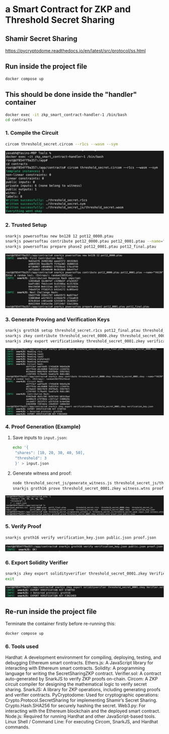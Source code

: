 # a Smart Contract for ZKP and Threshold Secret Sharing

## Shamir Secret Sharing
https://pycryptodome.readthedocs.io/en/latest/src/protocol/ss.html


## Run inside the project file
```bash
docker compose up
```

## This should be done inside the "handler" container

```bash
docker exec -it zkp_smart_contract-handler-1 /bin/bash
cd contracts
```

### 1. Compile the Circuit
```bash
circom threshold_secret.circom --r1cs --wasm --sym
```
![Compile the Circuit](docs/1.jpg)

### 2. Trusted Setup
```bash
snarkjs powersoftau new bn128 12 pot12_0000.ptau
snarkjs powersoftau contribute pot12_0000.ptau pot12_0001.ptau --name="YASIN"
snarkjs powersoftau prepare phase2 pot12_0001.ptau pot12_final.ptau
```
![Trusted Setup](docs/2.jpg)

### 3. Generate Proving and Verification Keys
```bash
snarkjs groth16 setup threshold_secret.r1cs pot12_final.ptau threshold_secret_0000.zkey
snarkjs zkey contribute threshold_secret_0000.zkey threshold_secret_0001.zkey --name="YASIN"
snarkjs zkey export verificationkey threshold_secret_0001.zkey verification_key.json
```
![Generate Proving and Verification Keys](docs/3.jpg)

### 4. Proof Generation (Example)
1. Save inputs to `input.json`:
   ```bash
   echo '{
    "shares": [10, 20, 30, 40, 50],
    "threshold": 3
    }' > input.json
   ```
2. Generate witness and proof:
   ```bash
   node threshold_secret_js/generate_witness.js threshold_secret_js/threshold_secret.wasm input.json witness.wtns
   snarkjs groth16 prove threshold_secret_0001.zkey witness.wtns proof.json public.json
   ```
![Proof Generation](docs/4.jpg)

### 5. Verify Proof
```bash
snarkjs groth16 verify verification_key.json public.json proof.json
```
![Verify Proof](docs/5.jpg)

### 6. Export Solidity Verifier
```bash
snarkjs zkey export solidityverifier threshold_secret_0001.zkey Verifier.sol
exit
```
![Export Solidity Verifier](docs/6.jpg)

## Re-run inside the project file
Terminate the container firstly before re-running this:
```bash
docker compose up
```

### 6. Tools used

Hardhat: A development environment for compiling, deploying, testing, and debugging Ethereum smart contracts.
Ethers.js: A JavaScript library for interacting with Ethereum smart contracts.
Solidity: A programming language for writing the SecretSharingZKP contract.
Verifier.sol: A contract auto-generated by SnarkJS to verify ZKP proofs on-chain.
Circom: A ZKP circuit compiler for designing the mathematical logic to verify secret sharing.
SnarkJS: A library for ZKP operations, including generating proofs and verifier contracts.
PyCryptodome: Used for cryptographic operations:
Crypto.Protocol.SecretSharing for implementing Shamir’s Secret Sharing.
Crypto.Hash.SHA256 for securely hashing the secret.
Web3.py: For interacting with the Ethereum blockchain and the deployed smart contract.
Node.js: Required for running Hardhat and other JavaScript-based tools.
Linux Shell / Command Line: For executing Circom, SnarkJS, and Hardhat commands.